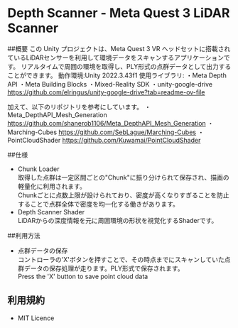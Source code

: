 # Depth Scanner - Meta Quest 3 LiDAR Scanner

##概要
この Unity プロジェクトは、Meta Quest 3 VR ヘッドセットに搭載されているLiDARセンサーを利用して環境データをスキャンするアプリケーションです。
リアルタイムで周囲の環境を取得し、PLY形式の点群データとして出力することができます。
動作環境:Unity 2022.3.43f1
使用ライブラリ:
・Meta Depth API
・Meta Building Blocks
・Mixed-Reality SDK
・unity-google-drive
https://github.com/elringus/unity-google-drive?tab=readme-ov-file

加えて、以下のリポジトリを参考にしています。
・Meta_DepthAPI_Mesh_Generation
https://github.com/shanerob1106/Meta_DepthAPI_Mesh_Generation
・Marching-Cubes
https://github.com/SebLague/Marching-Cubes
・PointCloudShader
https://github.com/Kuwamai/PointCloudShader

##仕様
 - Chunk Loader<br>
  取得した点群は一定区間ごとの"Chunk"に振り分けられて保存され、描画の軽量化に利用されます。<br>
  Chunkごとに点数上限が設けられており、密度が高くなりすぎることを防止することで点群全体で密度を均一化する働きがあります。
 - Depth Scanner Shader<br>
   LiDARからの深度情報を元に周囲環境の形状を視覚化するShaderです。

##利用方法
 - 点群データの保存<br>
  コントローラの'X'ボタンを押すことで、その時点までにスキャンしていた点群データの保存処理が走ります。PLY形式で保存されます。<br>
  Press the 'X' button to save point cloud data

## 利用規約
 - MIT Licence

